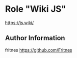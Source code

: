 Role "Wiki JS"
=========

https://js.wiki/

Author Information
------------------

fritnes https://github.com/Fritnes
